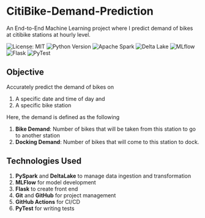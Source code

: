 # CitiBike-Demand-Prediction
An End-to-End Machine Learning project where I predict demand of bikes at citibike stations at hourly level.

![License: MIT](https://img.shields.io/badge/License-MIT-blue.svg)
![Python Version](https://img.shields.io/badge/Python-3.8%2B-blue)
![Apache Spark](https://img.shields.io/badge/Apache%20Spark-Cluster%20Computing-orange)
![Delta Lake](https://img.shields.io/badge/Delta%20Lake-Data%20Lake-blue)
![MLflow](https://img.shields.io/badge/MLflow-Tracking%20Experiment-blue)
![Flask](https://img.shields.io/badge/Flask-Web%20Framework-lightgrey)
![PyTest](https://img.shields.io/badge/PyTest-Testing-green)



## Objective
Accurately predict the demand of bikes on 
1. A specific date and time of day and
1. A specific bike station

Here, the demand is defined as the following
1. **Bike Demand**: Number of bikes that will be taken from this station to go to another station
1. **Docking Demand**: Number of bikes that will come to this station to dock.

## Technologies Used
1. **PySpark** and **DeltaLake** to manage data ingestion and transformation
1. **MLFlow** for model development
1. **Flask** to create front end
1. **Git** and **GitHub** for project management
1. **GitHub Actions** for CI/CD
1. **PyTest** for writing tests
